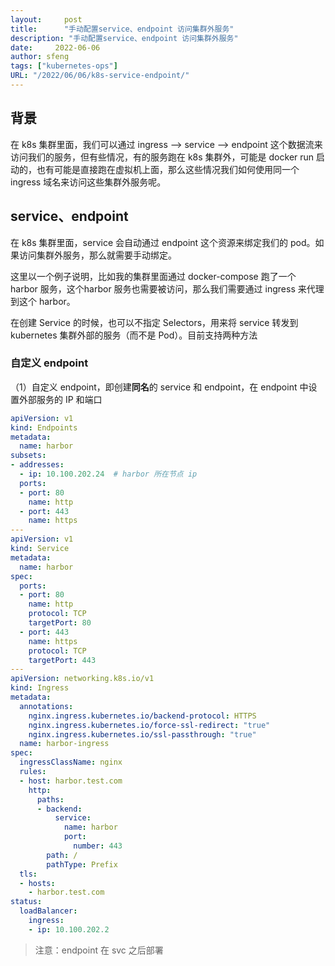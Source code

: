 ```yaml
---
layout:     post
title:      "手动配置service、endpoint 访问集群外服务"
description: "手动配置service、endpoint 访问集群外服务"
date:     2022-06-06
author: sfeng
tags: ["kubernetes-ops"]
URL: "/2022/06/06/k8s-service-endpoint/"
---
```


## 背景

在 k8s 集群里面，我们可以通过 ingress —> service —> endpoint 这个数据流来访问我们的服务，但有些情况，有的服务跑在 k8s 集群外，可能是 docker run 启动的，也有可能是直接跑在虚拟机上面，那么这些情况我们如何使用同一个ingress 域名来访问这些集群外服务呢。

## service、endpoint

在 k8s 集群里面，service 会自动通过 endpoint 这个资源来绑定我们的 pod。如果访问集群外服务，那么就需要手动绑定。

这里以一个例子说明，比如我的集群里面通过 docker-compose 跑了一个 harbor 服务，这个harbor 服务也需要被访问，那么我们需要通过 ingress 来代理到这个 harbor。

在创建 Service 的时候，也可以不指定 Selectors，用来将 service 转发到 kubernetes 集群外部的服务（而不是 Pod）。目前支持两种方法

### 自定义 endpoint

（1）自定义 endpoint，即创建**同名**的 service 和 endpoint，在 endpoint 中设置外部服务的 IP 和端口

```yaml
apiVersion: v1
kind: Endpoints
metadata:
  name: harbor
subsets:
- addresses:
  - ip: 10.100.202.24  # harbor 所在节点 ip
  ports:
  - port: 80
    name: http
  - port: 443
    name: https
---
apiVersion: v1
kind: Service
metadata:
  name: harbor
spec:
  ports:
  - port: 80
    name: http
    protocol: TCP
    targetPort: 80
  - port: 443
    name: https
    protocol: TCP
    targetPort: 443
---
apiVersion: networking.k8s.io/v1
kind: Ingress
metadata:
  annotations:
    nginx.ingress.kubernetes.io/backend-protocol: HTTPS
    nginx.ingress.kubernetes.io/force-ssl-redirect: "true"
    nginx.ingress.kubernetes.io/ssl-passthrough: "true"
  name: harbor-ingress
spec:
  ingressClassName: nginx
  rules:
  - host: harbor.test.com
    http:
      paths:
      - backend:
          service:
            name: harbor
            port:
              number: 443
        path: /
        pathType: Prefix
  tls:
  - hosts:
    - harbor.test.com
status:
  loadBalancer:
    ingress:
    - ip: 10.100.202.2
```

> 注意：endpoint 在 svc 之后部署
>